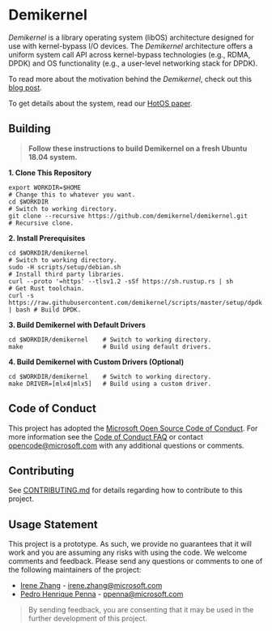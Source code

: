 Demikernel
==========

_Demikernel_ is a library operating system (libOS) architecture designed for
use with kernel-bypass I/O devices.  The _Demikernel_ architecture
offers a uniform system call API across kernel-bypass technologies
(e.g., RDMA, DPDK) and OS functionality (e.g., a user-level networking
stack for DPDK).

To read more about the motivation behind the _Demikernel_, check out
this [blog
post](http://irenezhang.net/blog/2019/05/21/demikernel.html).

To get details about the system, read our [HotOS
paper](http://irenezhang.net//papers/demikernel-hotos19.pdf).

Building
--------

> **Follow these instructions to build Demikernel on a fresh Ubuntu 18.04 system.**

**1. Clone This Repository**
```
export WORKDIR=$HOME                                                  # Change this to whatever you want.
cd $WORKDIR                                                           # Switch to working directory.
git clone --recursive https://github.com/demikernel/demikernel.git    # Recursive clone.
```

**2. Install Prerequisites**
```
cd $WORKDIR/demikernel                                                                   # Switch to working directory.
sudo -H scripts/setup/debian.sh                                                          # Install third party libraries.
curl --proto '=https' --tlsv1.2 -sSf https://sh.rustup.rs | sh                           # Get Rust toolchain.
curl -s https://raw.githubusercontent.com/demikernel/scripts/master/setup/dpdk.sh | bash # Build DPDK.
```

**3. Build Demikernel with Default Drivers**
```
cd $WORKDIR/demikernel    # Switch to working directory.
make                      # Build using default drivers.
```

**4. Build Demikernel with Custom Drivers (Optional)**
```
cd $WORKDIR/demikernel    # Switch to working directory.
make DRIVER=[mlx4|mlx5]   # Build using a custom driver.
```

Code of Conduct
---------------

This project has adopted the [Microsoft Open Source Code of Conduct](https://opensource.microsoft.com/codeofconduct/).
For more information see the [Code of Conduct FAQ](https://opensource.microsoft.com/codeofconduct/faq/)
or contact [opencode@microsoft.com](mailto:opencode@microsoft.com) with any additional questions or comments.

Contributing
------------

See [CONTRIBUTING.md](./CONTRIBUTING.md) for details regarding how to contribute
to this project.

Usage Statement
--------------

This project is a prototype. As such, we provide no guarantees that it will
work and you are assuming any risks with using the code. We welcome comments
and feedback. Please send any questions or comments to one of the following
maintainers of the project:

- [Irene Zhang](https://github.com/iyzhang) - [irene.zhang@microsoft.com](mailto:irene.zhang@microsoft.com)
- [Pedro Henrique Penna](https://github.com/ppenna) - [ppenna@microsoft.com](mailto:ppenna@microsoft.com)

> By sending feedback, you are consenting that it may be used  in the further
> development of this project.
